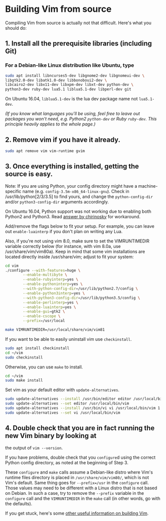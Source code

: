 # Building Vim from source

Compiling Vim from source is actually not that difficult.
Here's what you should do:

## 1. Install all the prerequisite libraries (including Git)

### For a **Debian-like** Linux distribution like Ubuntu, type

```sh
sudo apt install libncurses5-dev libgnome2-dev libgnomeui-dev \
libgtk2.0-dev libatk1.0-dev libbonoboui2-dev \
libcairo2-dev libx11-dev libxpm-dev libxt-dev python-dev \
python3-dev ruby-dev lua5.1 liblua5.1-dev libperl-dev git
```

On Ubuntu 16.04, `liblua5.1-dev` is the lua dev package name not `lua5.1-dev`.

_(If you know what languages you'll be using, feel free to leave out_
_packages you won't need, e.g. Python2 `python-dev` or Ruby `ruby-dev`._
_This principle heavily applies to the whole page.)_


## 2. Remove vim if you have it already.

```sh
sudo apt remove vim vim-runtime gvim
```

## 3. Once everything is installed, getting the source is easy.

Note: If you are using Python, your config directory might have
a machine-specific name (e.g. `config-3.5m-x86_64-linux-gnu`).
Check in /usr/lib/python[2/3/3.5] to find yours, and change
the `python-config-dir` and/or `python3-config-dir` arguments accordingly.

On Ubuntu 16.04, Python support was not working due to enabling 
both Python2 and Python3. Read [answer by chirinosky](http://stackoverflow.com/questions/23023783/vim-compiled-with-python-support-but-cant-see-sys-version) for workaround.

Add/remove the flags below to fit your setup. For example, you can leave out
`enable-luainterp` if you don't plan on writing any Lua.

Also, if you're not using vim 8.0,
make sure to set the VIMRUNTIMEDIR variable correctly below
(for instance, with vim 8.0a, use /usr/share/vim/vim80a).
Keep in mind that some vim installations are located directly
inside /usr/share/vim; adjust to fit your system:

```sh
cd vim
./configure --with-features=huge \
		--enable-multibyte \
		--enable-rubyinterp=yes \
		--enable-pythoninterp=yes \
		--with-python-config-dir=/usr/lib/python2.7/config \
		--enable-python3interp=yes \
		--with-python3-config-dir=/usr/lib/python3.5/config \
		--enable-perlinterp=yes \
		--enable-luainterp=yes \
		--enable-gui=gtk2 \
		--enable-cscope \
		--prefix=/usr/local

make VIMRUNTIMEDIR=/usr/local/share/vim/vim81
```

If you want to be able to easily uninstall vim use `checkinstall`.

```sh
sudo apt install checkinstall
cd ~/vim
sudo checkinstall
```

Otherwise, you can use `make` to install.

```sh
cd ~/vim
sudo make install
```

Set vim as your default editor with `update-alternatives`.

```sh
sudo update-alternatives --install /usr/bin/editor editor /usr/local/bin/vim 1
sudo update-alternatives --set editor /usr/local/bin/vim
sudo update-alternatives --install /usr/bin/vi vi /usr/local/bin/vim 1
sudo update-alternatives --set vi /usr/local/bin/vim
```

## 4. Double check that you are in fact running the new Vim binary by looking at
the output of `vim --version`.

If you have problems, double check that you `configure`d using the correct Python config
directory, as noted at the beginning of Step 3.

These `configure` and `make` calls assume a Debian-like distro where Vim's
runtime files directory is placed in `/usr/share/vim/vim80/`,
which is not Vim's default. Same thing goes for `--prefix=/usr` in the 
`configure` call. Those values may need to be different with a Linux 
distro that is not based on Debian. In such a case, try to remove the 
`--prefix` variable in the `configure` call and the `VIMRUNTIMEDIR` in the
`make` call (in other words, go with the defaults).

If you get stuck, here's some [other useful information on building Vim](http://vim.wikia.com/wiki/Building_Vim).
